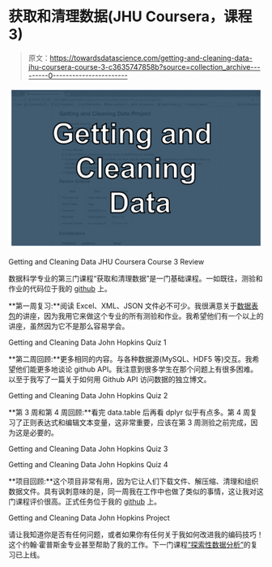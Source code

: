 # 获取和清理数据(JHU Coursera，课程 3)

> 原文：<https://towardsdatascience.com/getting-and-cleaning-data-jhu-coursera-course-3-c3635747858b?source=collection_archive---------0----------------------->

![](img/29a3479780760179c5025777950406d7.png)

Getting and Cleaning Data JHU Coursera Course 3 Review

数据科学专业的第三门课程“获取和清理数据”是一门基础课程。一如既往，测验和作业的代码位于我的 [github](https://github.com/mGalarnyk/datasciencecoursera) 上。

**第一周复习:**阅读 Excel、XML、JSON 文件必不可少。我很满意关于[数据表包](https://www.coursera.org/learn/data-cleaning/lecture/trMZ7/the-data-table-package)的讲座，因为我用它来做这个专业的所有测验和作业。我希望他们有一个以上的讲座，虽然因为它不是那么容易学会。

Getting and Cleaning Data John Hopkins Quiz 1

**第二周回顾:**更多相同的内容。与各种数据源(MySQL、HDF5 等)交互。我希望他们能更多地谈论 github API。我注意到很多学生在那个问题上有很多困难。以至于我写了一篇关于如何用 Github API 访问数据的独立博文。

Getting and Cleaning Data John Hopkins Quiz 2

**第 3 周和第 4 周回顾:**看完 data.table 后再看 dplyr 似乎有点多。第 4 周复习了正则表达式和编辑文本变量，这非常重要，应该在第 3 周测验之前完成，因为这是必要的。

Getting and Cleaning Data John Hopkins Quiz 3

Getting and Cleaning Data John Hopkins Quiz 4

**项目回顾:**这个项目非常有用，因为它让人们下载文件、解压缩、清理和组织数据文件。具有讽刺意味的是，同一周我在工作中也做了类似的事情，这让我对这门课程评价很高。正式任务位于我的 [github](https://github.com/mGalarnyk/datasciencecoursera/blob/master/3_Getting_and_Cleaning_Data/projects/README.md) 上。

Getting and Cleaning Data John Hopkins Project

请让我知道你是否有任何问题，或者如果你有任何关于我如何改进我的编码技巧！这个约翰·霍普斯金专业甚至帮助了我的工作。下一门课程[“探索性数据分析”](https://medium.com/@GalarnykMichael/exploratory-data-analysis-jhu-coursera-course-4-4a908e0d30d8#.g10ri88vo)的复习已上线。
